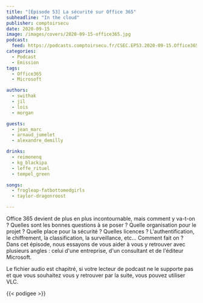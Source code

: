 ```yaml
---
title: "[Épisode 53] La sécurité sur Office 365"
subheadline: "In the cloud"
publisher: comptoirsecu
date: 2020-09-15
image: /images/covers/2020-09-15-office365.jpg
podcast:
  feed: https://podcasts.comptoirsecu.fr/CSEC.EP53.2020-09-15.Office365.m4a
categories:
  - Podcast
  - Emission
tags:
  - Office365
  - Microsoft

authors:
  - swithak
  - jil
  - lois
  - morgan

guests:
  - jean_marc
  - arnaud_jumelet
  - alexandre_demilly

drinks:
  - reimonenq
  - kg_blackipa
  - leffe_rituel
  - tempel_green

songs:
  - frogleap-fatbottomedgirls
  - taylor-dragonroost

---
```


Office 365 devient de plus en plus incontournable, mais comment y va-t-on ? Quelles sont les bonnes questions à se poser ? Quelle organisation pour le projet ? Quelle place pour la sécurité ? Quelles licences ? L'authentification, le chiffrement, la classification, la surveillance, etc… Comment fait on ?
Dans cet épisode, nous essayons de vous aider à vous y retrouver avec plusieurs angles : celui d'une entreprise, d'un consultant et de l'éditeur Microsoft.

Le fichier audio est chapitré, si votre lecteur de podcast ne le supporte pas et que vous souhaitez vous y retrouver par la suite, vous pouvez utiliser VLC.

{{< podigee >}}
